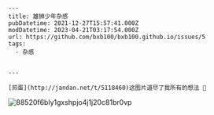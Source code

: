     ---
    title: 雄狮少年杂感
    pubDatetime: 2021-12-27T15:57:41.000Z
    modDatetime: 2023-04-21T03:17:54.000Z
    url: https://github.com/bxb100/bxb100.github.io/issues/5
    tags:
      - 杂感


    ---

    [煎蛋](http://jandan.net/t/5118460)这图片道尽了我所有的想法 🤣

![88520f6bly1gxshpjo4j1j20c81br0vp](https://user-images.githubusercontent.com/20685961/147487831-a8feebcf-f0ea-4816-b9ce-9ef6a1d8c895.jpg)
